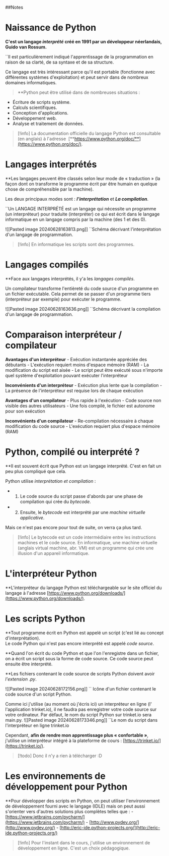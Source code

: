 ##Notes
# Naissance de Python

<strong>C'est un langage <em>interprété</em> créé en 1991 par un développeur néerlandais, Guido van Rossum.</strong>

``Il est particulièrement indiqué l'apprentissage de la programmation en raison de sa clarté, de sa syntaxe et de sa structure.

Ce langage est très intéressant parce qu'il est portable (fonctionne avec différentes systèmes d'exploitation) et peut servir dans de nombreux domaines informatiques.

>**Python peut être utilisé dans de nombreuses situations :

- Écriture de scripts système.
- Calculs scientifiques.
- Conception d'applications.
- Développement web.
- Analyse et traitement de données.

>[!info] La documentation officielle du langage Python est consultable (en anglais) à l'adresse  [**https://www.python.org/doc/**](https://www.python.org/doc/).

# Langages interprétés

**Les langages peuvent être classés selon leur mode de « traduction » (la façon dont on transforme le programme écrit par être humain en quelque chose de compréhensible par la machine).

Les deux principaux modes sont : ***l'interprétation*** et ***La compilation***.

``Un LANGAGE INTERPRÉTÉ est un langage qui nécessite un programme (un interpréteur) pour traduite (interpréter) ce qui est écrit dans le langage informatique en un langage compris par la machine (des 1 et des 0).

![[Pasted image 20240628163813.png]]
``Schéma décrivant l'interprétation d'un langage de programmation.

>[!info] En informatique les scripts sont des programmes.


# Langages compilés

**Face aux langages interprétés, il y'a les *langages compilés*.

Un compilateur transforme l'entièreté du code source d'un programme en un fichier exécutable. Cela permet de se passer d'un programme tiers (interpréteur par exemple) pour exécuter le programme.

![[Pasted image 20240628163636.png]]
``Schéma décrivant la compilation d'un langage de programmation.

# Comparaison interpréteur / compilateur

**Avantages d'un interpréteur**
	- Exécution instantanée appréciée des débutants
	- L'exécution requiert moins d'espace mémoire (RAM)
	- La modification du script est aisée
	- Le script peut être exécuté sous n'importe quel système d'exploitation pouvant exécuter l'interpréteur

**Inconvénients d'un interpréteur**
	- Exécution plus lente que la compilation
	- La présence de l'interpréteur est requise lors de chaque exécution

**Avantages d'un compilateur**
	- Plus rapide à l'exécution
	- Code source non visible des autres utilisateurs
	- Une fois compilé, le fichier est autonome pour son exécution

**Inconvénients d'un compilateur**
	- Re-compilation nécessaire à chaque modification du code source
	- L'exécution requiert plus d'espace mémoire (RAM)

# Python, compilé ou interprété ?

**Il est souvent écrit que Python est un langage interprété. C'est en fait un peu plus compliqué que cela.

Python utilise *interprétation et compilation* :

- 1. Le code source du script passe d'abords par une phase de compilation qui crée du *bytecode*.
- 2. Ensuite, le *bytecode* est interprété par une *machine virtuelle applicative*.

Mais ce n'est pas encore pour tout de suite, on verra ça plus tard.

>[!info] Le bytecode est un code intermédiaire entre les instructions machines et le code source. En informatique, une machine virtuelle (anglais virtual machine, abr. VM) est un programme qui crée une illusion d'un appareil informatique.

# L'interpréteur Python

**L'interpréteur du langage Python est téléchargeable sur le site officiel du langage à l'adresse [https://www.python.org/downloads/](https://www.python.org/downloads/).

# Les scripts Python

**Tout programme écrit en Python est appelé un script (c'est lié au concept d'interprétation).      
Le code Python qui n'est pas encore interprété est appelé *code source*.

**Quand l'on écrit du code Python et que l'on l'enregistre dans un fichier, on a écrit un script sous la forme de code source. Ce code source peut ensuite être interprété.

**Les fichiers contenant le code source de scripts Python doivent avoir *l'extension .py*.

![[Pasted image 20240628172156.png]] 
`` Icône d'un fichier contenant le code source d'un script Python.

Comme ici j'utilise (au moment où j'écris ici) un interpréteur en ligne (l' l'application trinket.io), il ne faudra pas enregistrer votre code source sur votre ordinateur.
Par défaut, le nom du script Python sur trinket.io sera main.py.
![[Pasted image 20240628173346.png]]
``Le nom du script dans l'interpréteur en ligne trinket.io



Cependant, **afin de rendre mon apprentissage plus « confortable »**, j'utilise un interpréteur intégré à la plateforme de cours : [https://trinket.io/](https://trinket.io/).

>[!todo] Donc il n'y a rien à télécharger :D

# Les environnements de développement pour Python

**Pour développer des scripts en Python, on peut utiliser l'environnement de développement fourni avec le langage (IDLE) mais on peut aussi s'orienter vers d'autres solutions plus complètes telles que : 
	- [https://www.jetbrains.com/pycharm/](https://www.jetbrains.com/pycharm/)
	- [http://www.pydev.org/](http://www.pydev.org/)
	- [http://eric-ide.python-projects.org/](http://eric-ide.python-projects.org/)

>[!info] Pour l'instant dans le cours, j'utilise un environnement de développement en ligne. C'est un choix pédagogique.

